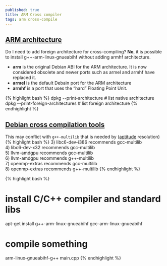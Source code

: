 ```yaml
---
published: true
title: ARM Cross compiler
tags: arm cross-compile
---
```

## [ARM architecture](https://monicagranbois.com/blog/raspberrypi/error-package-architecture-arm-does-not-match-system-armhf/)
Do I need to add foreign architecture for cross-compiling?
**No**, it is possible to install g++-arm-linux-gnueabihf without adding armhf architecture.

- **arm** is the original Debian ABI for the ARM architecture. It is now considered obsolete and newer ports such as armel and armhf have replaced it. 
- **armel** is the default Debain port for the ARM architecture
- **armhf** is a port that uses the “hard” Floating Point Unit. 

{% highlight bash %}
dpkg --print-architecture			# list native architecture
dpkg --print-foreign-architectures  # list foreign architecture
{% endhighlight %}

## [Debian cross compilation tools](https://plasma.ninja/blog/devices/remarkable/2017/12/18/reMarkable-exporation.html)

This may conflict with `g++-multilib` that is needed by ([aptitude](https://askubuntu.com/questions/563178/the-following-packages-have-unmet-dependencies/1056378#1056378) resolution)
{% highlight bash %}
3)     libc6-dev-i386 recommends gcc-multilib      
4)     libc6-dev-x32 recommends gcc-multilib       
5)     llvm-amdgpu recommends gcc-multilib         
6)     llvm-amdgpu recommends g++-multilib         
7)     openmp-extras recommends gcc-multilib       
8)     openmp-extras recommends g++-multilib 
{% endhighlight %} 

{% highlight bash %}
# install C/C++ compiler and standard libs
apt-get install g++-arm-linux-gnueabihf gcc-arm-linux-gnueabihf

# compile something
arm-linux-gnueabihf-g++ main.cpp
{% endhighlight %} 

